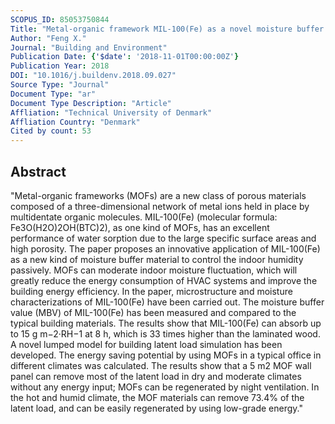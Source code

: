 ```yaml
---
SCOPUS_ID: 85053750844
Title: "Metal-organic framework MIL-100(Fe) as a novel moisture buffer material for energy-efficient indoor humidity control"
Author: "Feng X."
Journal: "Building and Environment"
Publication Date: {'$date': '2018-11-01T00:00:00Z'}
Publication Year: 2018
DOI: "10.1016/j.buildenv.2018.09.027"
Source Type: "Journal"
Document Type: "ar"
Document Type Description: "Article"
Affliation: "Technical University of Denmark"
Affliation Country: "Denmark"
Cited by count: 53
---
```


## Abstract
"Metal-organic frameworks (MOFs) are a new class of porous materials composed of a three-dimensional network of metal ions held in place by multidentate organic molecules. MIL-100(Fe) (molecular formula: Fe3O(H2O)2OH(BTC)2), as one kind of MOFs, has an excellent performance of water sorption due to the large specific surface areas and high porosity. The paper proposes an innovative application of MIL-100(Fe) as a new kind of moisture buffer material to control the indoor humidity passively. MOFs can moderate indoor moisture fluctuation, which will greatly reduce the energy consumption of HVAC systems and improve the building energy efficiency. In the paper, microstructure and moisture characterizations of MIL-100(Fe) have been carried out. The moisture buffer value (MBV) of MIL-100(Fe) has been measured and compared to the typical building materials. The results show that MIL-100(Fe) can absorb up to 15 g m−2·RH−1 at 8 h, which is 33 times higher than the laminated wood. A novel lumped model for building latent load simulation has been developed. The energy saving potential by using MOFs in a typical office in different climates was calculated. The results show that a 5 m2 MOF wall panel can remove most of the latent load in dry and moderate climates without any energy input; MOFs can be regenerated by night ventilation. In the hot and humid climate, the MOF materials can remove 73.4% of the latent load, and can be easily regenerated by using low-grade energy."
